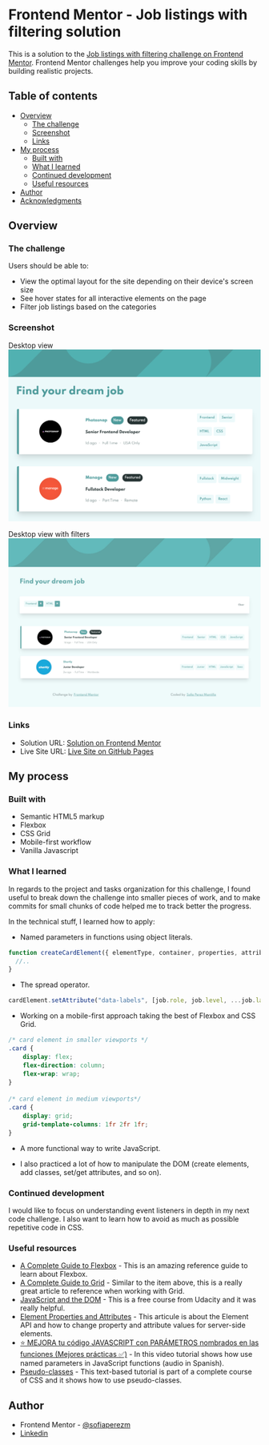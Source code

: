 # Frontend Mentor - Job listings with filtering solution

This is a solution to the [Job listings with filtering challenge on Frontend Mentor](https://www.frontendmentor.io/challenges/job-listings-with-filtering-ivstIPCt). Frontend Mentor challenges help you improve your coding skills by building realistic projects. 

## Table of contents

- [Overview](#overview)
  - [The challenge](#the-challenge)
  - [Screenshot](#screenshot)
  - [Links](#links)
- [My process](#my-process)
  - [Built with](#built-with)
  - [What I learned](#what-i-learned)
  - [Continued development](#continued-development)
  - [Useful resources](#useful-resources)
- [Author](#author)
- [Acknowledgments](#acknowledgments)

## Overview

### The challenge

Users should be able to:

- View the optimal layout for the site depending on their device's screen size
- See hover states for all interactive elements on the page
- Filter job listings based on the categories

### Screenshot

Desktop view
![Desktop view](images/desktop-screenshot.png)

Desktop view with filters
![Desktop view with filters applied](images/desktop-filters-screenshot.jpeg)

### Links

- Solution URL: [Solution on Frontend Mentor](https://www.frontendmentor.io/solutions/mobilefirst-job-listings-with-filters-using-vanilla-javascript-OPXN9kr7Z)
- Live Site URL: [Live Site on GitHub Pages](https://sofiaperezm.github.io/job-listings-challenge/)

## My process

### Built with

- Semantic HTML5 markup
- Flexbox
- CSS Grid
- Mobile-first workflow
- Vanilla Javascript

### What I learned

In regards to the project and tasks organization for this challenge, I found useful to break down the challenge into smaller pieces of work, and to make commits for small chunks of code helped me to track better the progress.

In the technical stuff, I learned how to apply:

- Named parameters in functions using object literals.

```js
function createCardElement({ elementType, container, properties, attributes }) {
  //..
}
```

- The spread operator.

```js
cardElement.setAttribute("data-labels", [job.role, job.level, ...job.languages, ...job.tools]);
```

- Working on a mobile-first approach taking the best of Flexbox and CSS Grid.


```css
/* card element in smaller viewports */
.card {
    display: flex;
    flex-direction: column;
    flex-wrap: wrap;
}

/* card element in medium viewports*/
.card {
    display: grid;
    grid-template-columns: 1fr 2fr 1fr;
}
```

- A more functional way to write JavaScript.

- I also practiced a lot of how to manipulate the DOM (create elements, add classes, set/get attributes, and so on). 

### Continued development

I would like to focus on understanding event listeners in depth in my next code challenge. I also want to learn how to avoid as much as possible repetitive code in CSS. 

### Useful resources

- [A Complete Guide to Flexbox](https://css-tricks.com/snippets/css/a-guide-to-flexbox/) - This is an amazing reference guide to learn about Flexbox.
- [A Complete Guide to Grid](https://css-tricks.com/snippets/css/complete-guide-grid/) - Similar to the item above, this is a really great article to reference when working with Grid.
- [JavaScript and the DOM](https://www.udacity.com/course/javascript-and-the-dom--ud117) - This is a free course from Udacity and it was really helpful.
- [Element Properties and Attributes](https://vaadin.com/docs/v14/flow/element-api/tutorial-properties-attributes#about-attributes) - This articule is about the Element API and how to change property and attribute values for server-side elements.
- [⭐ MEJORA tu código JAVASCRIPT con PARÁMETROS nombrados en las funciones (Mejores prácticas ✅)](https://www.youtube.com/watch?v=jmxZrIHPRDg&ab_channel=midudev) - In this video tutorial shows how use named parameters in JavaScript functions (audio in Spanish).
- [Pseudo-classes](https://web.dev/learn/css/pseudo-classes/) - This text-based tutorial is part of a complete course of CSS and it shows how to use pseudo-classes.

## Author

- Frontend Mentor - [@sofiaperezm](https://www.frontendmentor.io/profile/sofiaperezm)
- [Linkedin](https://www.linkedin.com/in/sofiaperezmantilla/)
